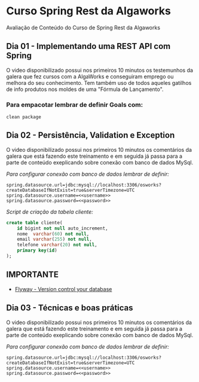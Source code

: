 # Curso Spring Rest da Algaworks

Avaliação de Conteúdo do Curso de Spring Rest da Algaworks

## Dia 01 - Implementando uma REST API com Spring

O video disponibilizado possui nos primeiros 10 minutos os testemunhos da galera que fez cursos com a AlgaWorks e conseguiram emprego ou melhora do seu conhecimento. Tem também uso de todos aqueles gatilhos de info produtos nos moldes de uma "Fórmula de Lançamento".

### Para empacotar lembrar de definir Goals com:

```
clean package
```


## Dia 02 - Persistência, Validation e Exception

O video disponibilizado possui nos primeiros 10 minutos os comentários da galera que está fazendo este treinamento e em seguida já passa para a parte de conteúdo exeplicando sobre conexão com banco de dados MySql.

*Para configurar conexão com banco de dados lembrar de definir:*

```
spring.datasource.url=jdbc:mysql://localhost:3306/osworks?createDatabaseIfNotExist=true&serverTimezone=UTC
spring.datasource.username=<<username>>
spring.datasource.password=<<password>>
```

*Script de criação da tabela cliente:*

```sql
create table cliente(
	id bigint not null auto_increment,
	nome  varchar(60) not null,
	email varchar(255) not null,
	telefone varchar(20) not null,
	primary key(id)
);
```

## IMPORTANTE

- [Flyway - Version control your database](http://flywaydb.org)

## Dia 03 - Técnicas e boas práticas

O video disponibilizado possui nos primeiros 10 minutos os comentários da galera que está fazendo este treinamento e em seguida já passa para a parte de conteúdo exeplicando sobre conexão com banco de dados MySql.

*Para configurar conexão com banco de dados lembrar de definir:*

```
spring.datasource.url=jdbc:mysql://localhost:3306/osworks?createDatabaseIfNotExist=true&serverTimezone=UTC
spring.datasource.username=<<username>>
spring.datasource.password=<<password>>
```